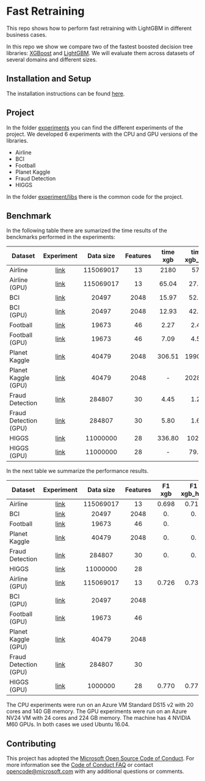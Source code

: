 # Fast Retraining

This repo shows how to perform fast retraining with LightGBM in different business cases.

In this repo we show we compare two of the fastest boosted decision tree libraries: [XGBoost](https://github.com/dmlc/xgboost) and [LightGBM](https://github.com/microsoft/LightGBM). We will evaluate them across datasets of several domains and different sizes. 

## Installation and Setup

The installation instructions can be found [here](./INSTALL.md).

## Project

In the folder [experiments](./experiments) you can find the different experiments of the project. We developed 6 experiments with the CPU and GPU versions of the libraries.

* Airline
* BCI
* Football
* Planet Kaggle
* Fraud Detection
* HIGGS 

In the folder [experiment/libs](./experiment/libs) there is the common code for the project.

## Benchmark

In the following table there are sumarized the time results of the benckmarks performed in the experiments:

| Dataset | Experiment | Data size | Features | time xgb | time xgb_hist | time lgb | 
| --- | :---: | :---: | :---: | :---: | :---: | :---: | 
| Airline | [link](./experiments/01_airline.ipynb) | 115069017 | 13 | 2180 | 578 | 366 | 
| Airline (GPU) | [link](./experiments/01_airline_GPU.ipynb) | 115069017 | 13 | 65.04 | 27.15 | 21.35 | 
| BCI | [link](./experiments/02_BCI.ipynb) | 20497 | 2048 | 15.97 | 52.69 | 6.38 |
| BCI (GPU) | [link](./experiments/02_BCI_GPU.ipynb) | 20497 | 2048 | 12.93 | 42.69 | 2.76 |  
| Football | [link](./experiments/03_football.ipynb) | 19673 | 46 | 2.27 | 2.47 | 0.582 | 
| Football (GPU) | [link](./experiments/03_football_GPU.ipynb) | 19673 | 46 | 7.09 | 4.58 | 0.97 | 
| Planet Kaggle | [link](./experiments/04_PlanetKaggle.ipynb) | 40479 | 2048 | 306.51 | 1990.16 | 204.21 | 
| Planet Kaggle (GPU) | [link](./experiments/04_PlanetKaggle_GPU.ipynb) | 40479 | 2048 | - | 2028.43 | 317.68 | 
| Fraud Detection | [link](./experiments/05_FraudDetection.ipynb) | 284807 | 30 | 4.45 | 1.20 | 0.73 |
| Fraud Detection (GPU) | [link](./experiments/05_FraudDetection_GPU.ipynb) | 284807 | 30 | 5.80 | 1.64 | 0.29 |
| HIGGS | [link](./experiments/06_HIGGS.ipynb) | 11000000 | 28 | 336.80 | 102.01 | 77.36 |  
| HIGGS (GPU) | [link](./experiments/06_HIGGS_GPU.ipynb) | 11000000 | 28 | - | 79.26 | 55.90 | 

In the next table we summarize the performance results.

| Dataset | Experiment | Data size | Features | F1 xgb | F1 xgb_hist | F1 lgb | 
| --- | :---: | :---: | :---: | :---: | :---: | :---: |
| Airline | [link](./experiments/01_airline.ipynb) | 115069017 | 13 | 0.698 | 0.717 | 0.694 |
| BCI | [link](./experiments/02_BCI.ipynb) | 20497 | 2048 | 0. | 0. |  |
| Football | [link](./experiments/03_football.ipynb) | 19673 | 46 | 0. |  |  |
| Planet Kaggle | [link](./experiments/04_PlanetKaggle.ipynb) | 40479 | 2048 | 0. | 0. | 0. |
| Fraud Detection | [link](./experiments/05_FraudDetection.ipynb) | 284807 | 30 | 0. | 0. | 0. |
| HIGGS | [link](./experiments/06_HIGGS.ipynb) | 11000000 | 28 |  |  |  |  
| Airline (GPU) | [link](./experiments/01_airline_GPU.ipynb) | 115069017 | 13 | 0.726 | 0.738 | 0.728 |
| BCI (GPU) | [link](./experiments/02_BCI_GPU.ipynb) | 20497 | 2048 |  |  |  | 
| Football (GPU) | [link](./experiments/03_football_GPU.ipynb) | 19673 | 46 |  |  |  | 
| Planet Kaggle (GPU) | [link](./experiments/04_PlanetKaggle_GPU.ipynb) | 40479 | 2048 |  |  |  | 
| Fraud Detection (GPU) | [link](./experiments/05_FraudDetection_GPU.ipynb) | 284807 | 30 |  |  |  |
| HIGGS (GPU) | [link](./experiments/06_HIGGS_GPU.ipynb) | 1000000 | 28 | 0.770 | 0.770 | 0.766 |

The CPU experiments were run on an Azure VM Standard DS15 v2 with 20 cores and 140 GB memory. The GPU experiments were run on an Azure NV24 VM with 24 cores and 224 GB memory. The machine has 4 NVIDIA M60 GPUs. In both cases we used Ubuntu 16.04.


## Contributing

This project has adopted the [Microsoft Open Source Code of Conduct](https://opensource.microsoft.com/codeofconduct/). For more information see the [Code of Conduct FAQ](https://opensource.microsoft.com/codeofconduct/faq/) or contact [opencode@microsoft.com](mailto:opencode@microsoft.com) with any additional questions or comments.

